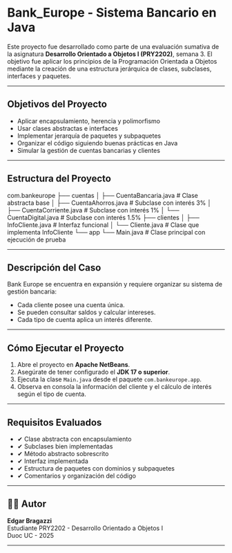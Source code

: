 # Bank_Europe - Sistema Bancario en Java

Este proyecto fue desarrollado como parte de una evaluación sumativa de la asignatura **Desarrollo Orientado a Objetos I (PRY2202)**, semana 3. El objetivo fue aplicar los principios de la Programación Orientada a Objetos mediante la creación de una estructura jerárquica de clases, subclases, interfaces y paquetes.

---

## Objetivos del Proyecto

- Aplicar encapsulamiento, herencia y polimorfismo
- Usar clases abstractas e interfaces
- Implementar jerarquía de paquetes y subpaquetes
- Organizar el código siguiendo buenas prácticas en Java
- Simular la gestión de cuentas bancarias y clientes

---

## Estructura del Proyecto

com.bankeurope
├── cuentas
│ ├── CuentaBancaria.java # Clase abstracta base
│ ├── CuentaAhorros.java # Subclase con interés 3%
│ ├── CuentaCorriente.java # Subclase con interés 1%
│ └── CuentaDigital.java # Subclase con interés 1.5%
├── clientes
│ ├── InfoCliente.java # Interfaz funcional
│ └── Cliente.java # Clase que implementa InfoCliente
└── app
└── Main.java # Clase principal con ejecución de prueba

---

## Descripción del Caso

Bank Europe se encuentra en expansión y requiere organizar su sistema de gestión bancaria:

- Cada cliente posee una cuenta única.
- Se pueden consultar saldos y calcular intereses.
- Cada tipo de cuenta aplica un interés diferente.

---

## Cómo Ejecutar el Proyecto

1. Abre el proyecto en **Apache NetBeans**.
2. Asegúrate de tener configurado el **JDK 17 o superior**.
3. Ejecuta la clase `Main.java` desde el paquete `com.bankeurope.app`.
4. Observa en consola la información del cliente y el cálculo de interés según el tipo de cuenta.

---

## Requisitos Evaluados

- ✔ Clase abstracta con encapsulamiento
- ✔ Subclases bien implementadas
- ✔ Método abstracto sobrescrito
- ✔ Interfaz implementada
- ✔ Estructura de paquetes con dominios y subpaquetes
- ✔ Comentarios y organización del código

---

## 👨‍💻 Autor

**Edgar Bragazzi**  
Estudiante PRY2202 - Desarrollo Orientado a Objetos I  
Duoc UC - 2025

---

